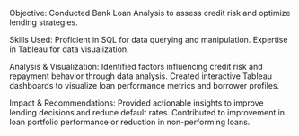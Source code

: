 


Objective:
Conducted Bank Loan Analysis to assess credit risk and optimize lending strategies.

Skills Used:
Proficient in SQL for data querying and manipulation.
Expertise in Tableau for data visualization.

Analysis & Visualization:
Identified factors influencing credit risk and repayment behavior through data analysis.
Created interactive Tableau dashboards to visualize loan performance metrics and borrower profiles.

Impact & Recommendations:
Provided actionable insights to improve lending decisions and reduce default rates.
Contributed to improvement in loan portfolio performance or reduction in non-performing loans.
